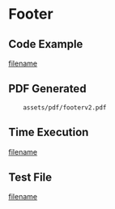 # Footer

## Code Example
[filename](../../assets/examples/footer/v2/main.go ':include :type=code')

## PDF Generated
```pdf
	assets/pdf/footerv2.pdf
```

## Time Execution
[filename](../../assets/text/footerv2.txt  ':include :type=code')

## Test File
[filename](https://raw.githubusercontent.com/johnfercher/maroto/master/test/maroto/examples/footer.json  ':include :type=code')